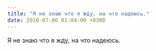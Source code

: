 ```yaml
---
title: "Я не знаю что я жду, на что надеюсь."
date: 2010-07-06 01:04:00 +0300
---
```


Я не знаю что я жду, на что надеюсь.

